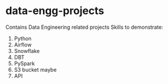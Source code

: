 # data-engg-projects
Contains Data Engineering related projects
Skills to demonstrate:
1) Python
2) Airflow
3) Snowflake
4) DBT
5) PySpark
6) S3 bucket maybe
7) API
